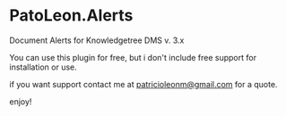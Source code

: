 # PatoLeon.Alerts
Document Alerts for Knowledgetree DMS v. 3.x

You can use this plugin for free, but i don't include free support for installation or use.

if you want support contact me at patricioleonm@gmail.com for a quote.

enjoy!
